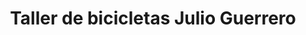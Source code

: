 ---
title: "Taller de bicicletas Julio Guerrero"
url: /guayaquil/taller-de-bicicletas-julio-guerrero/
shop: general
---